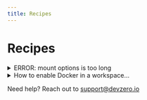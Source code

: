 ```yaml
---
title: Recipes
---
```

# Recipes

<details>
<summary>ERROR: mount options is too long</summary>
You are probably reading this because you encountered an error that looks like this when building a recipe:

```
ERROR: mount options is too long------ > mkfile /usr/lib/devzero/build-scripts/....: ------
error: failed to solve: mount options is too long Build failed with code 1
```

This is happening because the container image that's getting created for your recipe has too many layers, i.e., too many `build-steps`. You can fix it by combining a few build steps together and overall, reducing the number of explicit build steps in your recipe.

> Our general guideline is to keep this under 100 steps.

To learn more about _why_ something like this happens, [check this out](https://github.com/docker/docs/issues/8230#issuecomment-468630187). This limitation is due to how Linux handles syscalls, and various container registries also impose this limit.
</details>

<details>
<summary>How to enable Docker in a workspace...</summary>
You are probably reading this because you encountered the following error when trying to execute a docker related error:

```
$ docker run hello-world
docker: permission denied while trying to connect to the Docker daemon socket at unix:///var/run/docker.sock: Head "http://%2Fvar%2Frun%2Fdocker.sock/_ping": dial unix /var/run/docker.sock: connect: permission denied.
See 'docker run --help'.

$ docker ps
permission denied while trying to connect to the Docker daemon socket at unix:///var/run/docker.sock: Get "http://%2Fvar%2Frun%2Fdocker.sock/v1.45/containers/json": dial unix /var/run/docker.sock: connect: permission denied
```

To get Docker working in your workspace, add the following command to your recipe:

```yaml

- command: |-
      sudo groupadd docker || true
      sudo usermod -aG docker $USER
      newgrp docker # if you can't access docker, try rebooting the workspace once: `sudo reboot`
      sudo chown "$USER":"$USER" "$HOME"/.docker -R
      sudo chmod g+rwx "$HOME/.docker" -R
      sudo systemctl start docker
      sudo systemctl enable docker.service
      sudo systemctl enable containerd.service
    name: run_at_startup_script
```

In order for this to work, please be sure the command name starts with `run_at_startup_`.
</details>

Need help? Reach out to [support@devzero.io](mailto:support@devzero.io)
